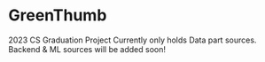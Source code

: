 # GreenThumb
2023 CS Graduation Project
Currently only holds Data part sources. 
Backend & ML sources will be added soon!
